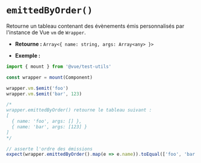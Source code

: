 # `emittedByOrder()`

Retourne un tableau contenant des évènements émis personnalisés par l'instance de Vue `vm` de `Wrapper`.

- **Retourne :** `Array<{ name: string, args: Array<any> }>`

- **Exemple :**

```js
import { mount } from '@vue/test-utils'

const wrapper = mount(Component)

wrapper.vm.$emit('foo')
wrapper.vm.$emit('bar', 123)

/*
wrapper.emittedByOrder() retourne le tableau suivant :
[
  { name: 'foo', args: [] },
  { name: 'bar', args: [123] }
]
*/

// asserte l'ordre des émissions
expect(wrapper.emittedByOrder().map(e => e.name)).toEqual(['foo', 'bar'])
```
